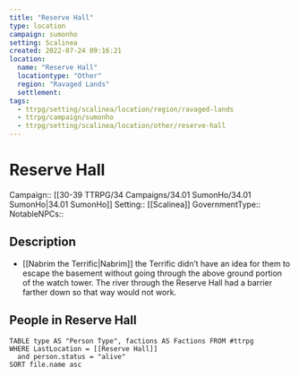 ```yaml
---
title: "Reserve Hall"
type: location
campaign: sumonho
setting: Scalinea
created: 2022-07-24 09:16:21
location:
  name: "Reserve Hall"
  locationtype: "Other"
  region: "Ravaged Lands"
  settlement: 
tags:
  - ttrpg/setting/scalinea/location/region/ravaged-lands
  - ttrpg/campaign/sumonho
  - ttrpg/setting/scalinea/location/other/reserve-hall
---
```

# Reserve Hall

Campaign:: [[30-39 TTRPG/34 Campaigns/34.01 SumonHo/34.01 SumonHo|34.01 SumonHo]]
Setting:: [[Scalinea]]
GovernmentType::
NotableNPCs::

## Description

- [[Nabrim the Terrific|Nabrim]] the Terrific didn’t have an idea for them to escape the basement without going through the above ground portion of the watch tower. The river through the Reserve Hall had a barrier farther down so that way would not work.


## People in Reserve Hall

```dataview
TABLE type AS "Person Type", factions AS Factions FROM #ttrpg 
WHERE LastLocation = [[Reserve Hall]]
  and person.status = "alive"
SORT file.name asc
```



